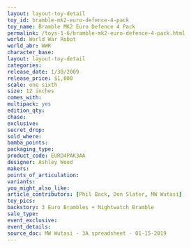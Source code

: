 ```yaml
---
layout: layout-toy-detail 
toy_id: bramble-mk2-euro-defence-4-pack
toy_name: Bramble MK2 Euro Defence 4 Pack
permalink: /toys-1-6/bramble-mk2-euro-defence-4-pack.html
world: World War Robot
world_abr: WWR
character_base: 
layout: layout-toy-detail
categories: 
release_date: 1/30/2009
release_price: $1,000 
scale: one sixth
size: 12 inches
comes_with: 
multipack: yes
edition_qty: 
chase: 
exclusive: 
secret_drop: 
sold_where: 
bamba_points: 
packaging_type: 
product_code: EURO4PAK3AA
designer: Ashley Wood
makers: 
points_of_articulation: 
variants: 
you_might_also_like: 
article_contributors: [Phil Back, Don Slater, MW Wutasi]
toy_pics: 
backstory: 3 Euro Brambles + Nightwatch Bramble
sale_type: 
event_exclusive: 
event_details: 
source_doc: MW Wutasi - 3A spreadsheet - 01-15-2019
---
```

